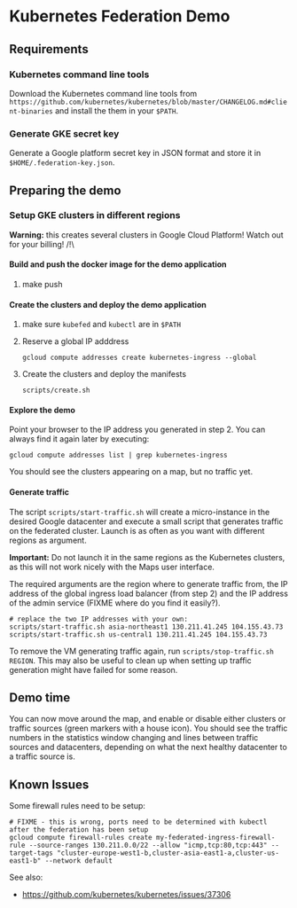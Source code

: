 # Kubernetes Federation Demo

## Requirements

### Kubernetes command line tools

Download the Kubernetes command line tools from `https://github.com/kubernetes/kubernetes/blob/master/CHANGELOG.md#client-binaries` and 
install the them in your `$PATH`.

### Generate GKE secret key

Generate a Google platform secret key in JSON format and store it in `$HOME/.federation-key.json`.

## Preparing the demo

### Setup GKE clusters in different regions

**Warning:** this creates several clusters in Google Cloud Platform! Watch out for your billing! /!\

#### Build and push the docker image for the demo application

1. make push

#### Create the clusters and deploy the demo application

1. make sure `kubefed` and `kubectl` are in `$PATH`

2. Reserve a global IP adddress

    ```
    gcloud compute addresses create kubernetes-ingress --global
    ```

2. Create the clusters and deploy the manifests

    ```
    scripts/create.sh
    ```   

#### Explore the demo

Point your browser to the IP address you generated in step 2.
You can always find it again later by executing:

    gcloud compute addresses list | grep kubernetes-ingress

You should see the clusters appearing on a map, but no traffic yet.

#### Generate traffic

The script `scripts/start-traffic.sh` will create a micro-instance in the desired Google 
datacenter and execute a small script that generates traffic on the federated cluster.
Launch is as often as you want with different regions as argument.

**Important:** Do not launch it in the same regions as the Kubernetes clusters, as this will not
work nicely with the Maps user interface.

The required arguments are the region where to generate traffic from, the IP address 
of the global ingress load balancer (from step 2) and the IP address of the admin service (FIXME where do you find it easily?).

    # replace the two IP addresses with your own:
    scripts/start-traffic.sh asia-northeast1 130.211.41.245 104.155.43.73
    scripts/start-traffic.sh us-central1 130.211.41.245 104.155.43.73

To remove the VM generating traffic again, run `scripts/stop-traffic.sh REGION`. This 
may also be useful to clean up when setting up traffic generation might have failed for some reason.

## Demo time

You can now move around the map, and enable or disable either clusters or traffic sources (green markers with a house icon).
You should see the traffic numbers in the statistics window changing and lines between traffic sources and datacenters, 
depending on what the next healthy datacenter to a traffic source is.

## Known Issues

Some firewall rules need to be setup:

    # FIXME - this is wrong, ports need to be determined with kubectl after the federation has been setup
    gcloud compute firewall-rules create my-federated-ingress-firewall-rule --source-ranges 130.211.0.0/22 --allow "icmp,tcp:80,tcp:443" --target-tags "cluster-europe-west1-b,cluster-asia-east1-a,cluster-us-east1-b" --network default

See also:

- https://github.com/kubernetes/kubernetes/issues/37306
